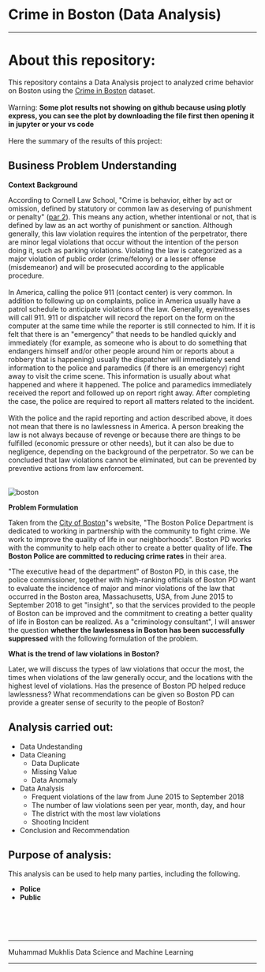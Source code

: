 
# Crime in Boston (Data Analysis) 
****

# About this repository:

This repository contains a Data Analysis project to analyzed crime behavior on Boston using the [Crime in Boston](https://www.kaggle.com/datasets/AnalyzeBoston/crimes-in-boston) dataset.<br> <br>
Warning: **Some plot results not showing on github because using plotly express, you can see the plot by downloading the file first then opening it in jupyter or your vs code** <br> <br>
Here the summary of the results of this project:

## **Business Problem Understanding**

**Context**
**Background**

According to Cornell Law School, "Crime is behavior, either by act or omission, defined by statutory or common law as deserving of punishment or penalty" ([par 2](https://www.law.cornell.edu/wex/crime#:~:text=A%20crime%20is%20behavior%20that,common%20law%20still%20carries%20force.)). This means any action, whether intentional or not, that is defined by law as an act worthy of punishment or sanction. Although generally, this law violation requires the intention of the perpetrator, there are minor legal violations that occur without the intention of the person doing it, such as parking violations. Violating the law is categorized as a major violation of public order (crime/felony) or a lesser offense (misdemeanor) and will be prosecuted according to the applicable procedure.
<br>
<br>
In America, calling the police 911 (contact center) is very common. In addition to following up on complaints, police in America usually have a patrol schedule to anticipate violations of the law. Generally, eyewitnesses will call 911. 911 or dispatcher will record the report on the form on the computer at the same time while the reporter is still connected to him. If it is felt that there is an "emergency" that needs to be handled quickly and immediately (for example, as someone who is about to do something that endangers himself and/or other people around him or reports about a robbery that is happening) usually the dispatcher will immediately send information to the police and paramedics (if there is an emergency) right away to visit the crime scene. This information is usually about what happened and where it happened. The police and paramedics immediately received the report and followed up on report right away. After completing the case, the police are required to report all matters related to the incident.
<br>
<br>
With the police and the rapid reporting and action described above, it does not mean that there is no lawlessness in America. A person breaking the law is not always because of revenge or because there are things to be fulfilled (economic pressure or other needs), but it can also be due to negligence, depending on the background of the perpetrator. So we can be concluded that law violations cannot be eliminated, but can be prevented by preventive actions from law enforcement.
<br>
<br>

![boston](https://th.bing.com/th/id/OIP.qVNEtfJFEmqjdYfa059R4wHaEK?pid=ImgDet&rs=1)

**Problem Formulation**

Taken from the [City of Boston](https://www.boston.gov/departments/police)"s website, "The Boston Police Department is dedicated to working in partnership with the community to fight crime. We work to improve the quality of life in our neighborhoods". Boston PD works with the community to help each other to create a better quality of life. **The Boston Police are committed to reducing crime rates** in their area.

"The executive head of the department" of Boston PD, in this case, the police commissioner, together with high-ranking officials of Boston PD want to evaluate the incidence of major and minor violations of the law that occurred in the Boston area, Massachusetts, USA, from June 2015 to September 2018 to get "insight", so that the services provided to the people of Boston can be improved and the commitment to creating a better quality of life in Boston can be realized. As a "criminology consultant", I will answer the question **whether the lawlessness in Boston has been successfully suppressed** with the following formulation of the problem.

**What is the trend of law violations in Boston?**

Later, we will discuss the types of law violations that occur the most, the times when violations of the law generally occur, and the locations with the highest level of violations. Has the presence of Boston PD helped reduce lawlessness? What recommendations can be given so  Boston PD can provide a greater sense of security to the people of Boston?

## **Analysis carried out:**

- Data Undestanding
- Data Cleaning
  - Data Duplicate
  - Missing Value
  - Data Anomaly
- Data Analysis
  - Frequent violations of the law from June 2015 to September 2018
  - The number of law violations seen per year, month, day, and hour
  - The district with the most law violations
  - Shooting Incident
- Conclusion and Recommendation

## **Purpose of analysis:**

This analysis can be used to help many parties, including the following.

- **Police**
- **Public**
<br>
<br>
<br>

****
Muhammad Mukhlis Data Science and Machine Learning
****

